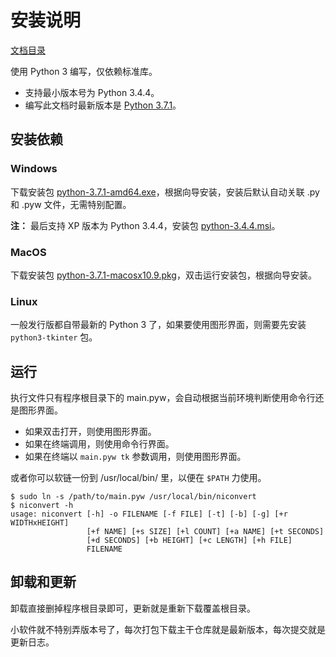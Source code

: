 安装说明
========

[文档目录](./README.md)

使用 Python 3 编写，仅依赖标准库。

* 支持最小版本号为 Python 3.4.4。
* 编写此文档时最新版本是 [Python 3.7.1](https://www.python.org/downloads/release/python-370/)。

安装依赖
--------

### Windows

下载安装包 [python-3.7.1-amd64.exe](https://www.python.org/ftp/python/3.7.1/python-3.7.1-amd64.exe)，根据向导安装，安装后默认自动关联 .py 和 .pyw 文件，无需特别配置。

**注：** 最后支持 XP 版本为 Python 3.4.4，安装包 [python-3.4.4.msi](https://www.python.org/ftp/python/3.4.4/python-3.4.4.msi)。

### MacOS

下载安装包 [python-3.7.1-macosx10.9.pkg](https://www.python.org/ftp/python/3.7.1/python-3.7.1-macosx10.9.pkg)，双击运行安装包，根据向导安装。

### Linux

一般发行版都自带最新的 Python 3 了，如果要使用图形界面，则需要先安装 `python3-tkinter` 包。

运行
----

执行文件只有程序根目录下的 main.pyw，会自动根据当前环境判断使用命令行还是图形界面。

* 如果双击打开，则使用图形界面。
* 如果在终端调用，则使用命令行界面。
* 如果在终端以 ``main.pyw tk`` 参数调用，则使用图形界面。

或者你可以软链一份到 /usr/local/bin/ 里，以便在 `$PATH` 力使用。

```
$ sudo ln -s /path/to/main.pyw /usr/local/bin/niconvert
$ niconvert -h
usage: niconvert [-h] -o FILENAME [-f FILE] [-t] [-b] [-g] [+r WIDTHxHEIGHT]
                 [+f NAME] [+s SIZE] [+l COUNT] [+a NAME] [+t SECONDS]
                 [+d SECONDS] [+b HEIGHT] [+c LENGTH] [+h FILE]
                 FILENAME
```

卸载和更新
----------

卸载直接删掉程序根目录即可，更新就是重新下载覆盖根目录。

小软件就不特别弄版本号了，每次打包下载主干仓库就是最新版本，每次提交就是更新日志。
